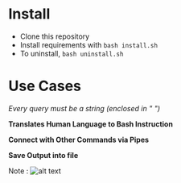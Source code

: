 # Install
- Clone this repository
- Install requirements with `bash install.sh`
- To uninstall, `bash uninstall.sh`

# Use Cases 
_Every query must be a string (enclosed in " ")_

**Translates Human Language to Bash Instruction**

**Connect with Other Commands via Pipes**

**Save Output into file**


Note : ![alt text](http://url/to/img.png)
